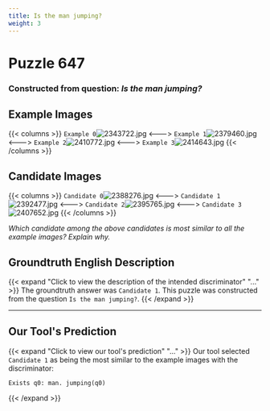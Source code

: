 ```yaml
---
title: Is the man jumping?
weight: 3
---
```


# Puzzle 647
### Constructed from question: _Is the man jumping?_


## Example Images
{{< columns >}}
`Example 0`![2343722.jpg](/gqa_images/2343722.jpg)
<--->
`Example 1`![2379460.jpg](/gqa_images/2379460.jpg)
<--->
`Example 2`![2410772.jpg](/gqa_images/2410772.jpg)
<--->
`Example 3`![2414643.jpg](/gqa_images/2414643.jpg)
{{< /columns >}}

## Candidate Images
{{< columns >}}
`Candidate 0`![2388276.jpg](/gqa_images/2388276.jpg)
<--->
`Candidate 1`![2392477.jpg](/gqa_images/2392477.jpg)
<--->
`Candidate 2`![2395765.jpg](/gqa_images/2395765.jpg)
<--->
`Candidate 3`![2407652.jpg](/gqa_images/2407652.jpg)
{{< /columns >}}

*Which candidate among the above candidates is most similar to all the example images? Explain why.*

## Groundtruth English Description

{{< expand "Click to view the description of the intended discriminator" "..." >}}
The groundtruth answer was `Candidate 1`. This puzzle was constructed from the question `Is the man jumping?`.
{{< /expand >}}

---

## Our Tool's Prediction

{{< expand "Click to view our tool's prediction" "..." >}}
Our tool selected `Candidate 1` as being the most similar to the example images with the discriminator:
```plaintext
Exists q0: man. jumping(q0)
```
{{< /expand >}}
